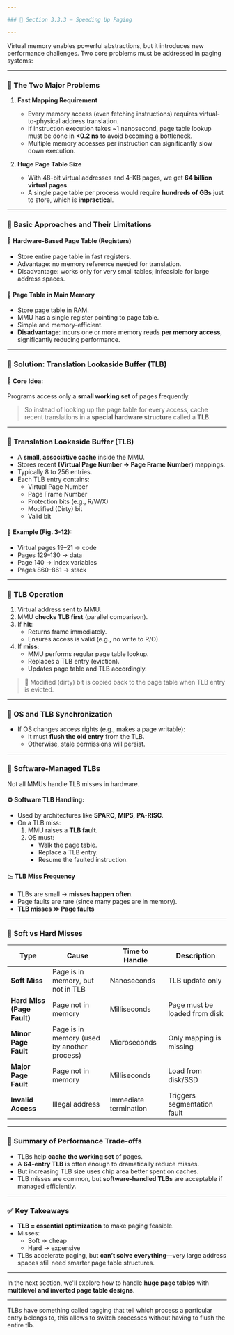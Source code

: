 ```yaml
---

### 🧠 Section 3.3.3 – Speeding Up Paging

---
```


Virtual memory enables powerful abstractions, but it introduces new performance challenges. Two core problems must be addressed in paging systems:

---

### 🔸 The Two Major Problems

1. **Fast Mapping Requirement**  
   - Every memory access (even fetching instructions) requires virtual-to-physical address translation.
   - If instruction execution takes ~1 nanosecond, page table lookup must be done in **<0.2 ns** to avoid becoming a bottleneck.
   - Multiple memory accesses per instruction can significantly slow down execution.

2. **Huge Page Table Size**  
   - With 48-bit virtual addresses and 4-KB pages, we get **64 billion virtual pages**.
   - A single page table per process would require **hundreds of GBs** just to store, which is **impractical**.

---

### 🔹 Basic Approaches and Their Limitations

#### 🧱 Hardware-Based Page Table (Registers)

- Store entire page table in fast registers.
- Advantage: no memory reference needed for translation.
- Disadvantage: works only for very small tables; infeasible for large address spaces.

#### 💾 Page Table in Main Memory

- Store page table in RAM.
- MMU has a single register pointing to page table.
- Simple and memory-efficient.
- **Disadvantage**: incurs one or more memory reads **per memory access**, significantly reducing performance.

---

### 🔸 Solution: Translation Lookaside Buffer (TLB)

#### 🧠 Core Idea:

Programs access only a **small working set** of pages frequently.

> So instead of looking up the page table for every access, cache recent translations in a **special hardware structure** called a **TLB**.

---

### 🔹 Translation Lookaside Buffer (TLB)

- A **small, associative cache** inside the MMU.
- Stores recent **(Virtual Page Number → Page Frame Number)** mappings.
- Typically 8 to 256 entries.
- Each TLB entry contains:
  - Virtual Page Number
  - Page Frame Number
  - Protection bits (e.g., R/W/X)
  - Modified (Dirty) bit
  - Valid bit

#### 🧪 Example (Fig. 3-12):

- Virtual pages 19–21 → code
- Pages 129–130 → data
- Page 140 → index variables
- Pages 860–861 → stack

---

### 🔸 TLB Operation

1. Virtual address sent to MMU.
2. MMU **checks TLB first** (parallel comparison).
3. If **hit**:
   - Returns frame immediately.
   - Ensures access is valid (e.g., no write to R/O).
4. If **miss**:
   - MMU performs regular page table lookup.
   - Replaces a TLB entry (eviction).
   - Updates page table and TLB accordingly.

> 🧠 Modified (dirty) bit is copied back to the page table when TLB entry is evicted.

---

### 🔹 OS and TLB Synchronization

- If OS changes access rights (e.g., makes a page writable):
  - It must **flush the old entry** from the TLB.
  - Otherwise, stale permissions will persist.

---

### 🔸 Software-Managed TLBs

Not all MMUs handle TLB misses in hardware.

#### ⚙️ Software TLB Handling:

- Used by architectures like **SPARC**, **MIPS**, **PA-RISC**.
- On a TLB miss:
  1. MMU raises a **TLB fault**.
  2. OS must:
     - Walk the page table.
     - Replace a TLB entry.
     - Resume the faulted instruction.

#### 📉 TLB Miss Frequency

- TLBs are small → **misses happen often**.
- Page faults are rare (since many pages are in memory).
- **TLB misses ≫ Page faults**

---

### 🔸 Soft vs Hard Misses

| Type | Cause | Time to Handle | Description |
|------|-------|----------------|-------------|
| **Soft Miss** | Page is in memory, but not in TLB | Nanoseconds | TLB update only |
| **Hard Miss (Page Fault)** | Page not in memory | Milliseconds | Page must be loaded from disk |
| **Minor Page Fault** | Page is in memory (used by another process) | Microseconds | Only mapping is missing |
| **Major Page Fault** | Page not in memory | Milliseconds | Load from disk/SSD |
| **Invalid Access** | Illegal address | Immediate termination | Triggers segmentation fault |

---

### 🧠 Summary of Performance Trade-offs

- TLBs help **cache the working set** of pages.
- A **64-entry TLB** is often enough to dramatically reduce misses.
- But increasing TLB size uses chip area better spent on caches.
- TLB misses are common, but **software-handled TLBs** are acceptable if managed efficiently.

---

### ✅ Key Takeaways

- **TLB = essential optimization** to make paging feasible.
- Misses:
  - Soft → cheap
  - Hard → expensive
- TLBs accelerate paging, but **can’t solve everything**—very large address spaces still need smarter page table structures.

---

In the next section, we'll explore how to handle **huge page tables** with **multilevel and inverted page table designs**.

---
TLBs have something called tagging that tell which process a particular entry belongs to, this allows to switch processes without having to flush the entire tlb.